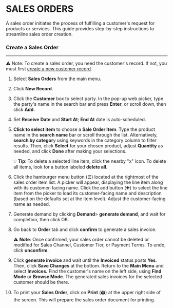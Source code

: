 
# SALES ORDERS

A sales order initiates the process of fulfilling a customer's request for products or services. This guide provides step-by-step instructions to streamline sales order creation.
### Create a Sales Order
______________________
⚠️ Note: To create a sales order, you need the customer's record. If not, you must first [create a new customer record](https://github.com/Fx-Professional-Services/HorizonDocs/blob/sales_order/Horizon%20User%20Guide/03%20Customers/Create%20a%20New%20Customer%20Record.md).

1. Select **Sales Orders** from the main menu. 

2. Click **New Record**.

3. Click the **Customer** box to select party. In the pop-up web picker, type the party's name in the search bar and press **Enter**, or scroll down, then click **Add**.

4. Set **Receive** **Date** and **Start At**; **End At** date is auto-scheduled.

5. **Click to select item** to choose a **Sale Order Item**. Type the product name in the **search name** bar or scroll through the list. Alternatively, **search by categor**y using keywords in the category column to filter results. Then, click **Select** for your chosen product, adjust **Quantity** as needed, and click **Done** after making your selections. 

	 💡 **Tip**: To delete a selected line item,  click the nearby "x" icon. To delete all items, look for a button labeled **delete all**.

6. Click the hamburger menu button (☰) located at the rightmost of the sales order item list. A picker will appear, displaying the line item along with its customer-facing name. Click the add button (✚) to select the line item from the picker to load its customer-facing name and description (based on the defaults set at the item level). Adjust the customer-facing name as needed.

7. Generate demand by clicking **Demand**> **generate demand**, and wait for completion, then click OK. 

8. Go back to **Order** tab and click **confirm** to generate a sales invoice. 

	⚠️ **Note**:  Once confirmed, your sales order cannot be deleted or modified for Sales Channel, Customer Tier, or Payment Terms. To undo, click **unconfirm**.

9. Click **generate invoice** and wait until the **Invoiced** status posts **Yes**. Then, click **Save Changes** at the bottom. Return to the **Main Menu** and select **Invoices.** Find the customer's name on the left side, using **Find Mode** or **Browse Mode**. The generated sales invoices for the selected customer should be there. 

10. To print your **Sales Order**, click on **Print** (🖨️) at the upper right side of the screen. This will prepare the sales order document for printing.



